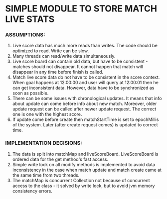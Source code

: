 # SIMPLE MODULE TO STORE MATCH LIVE STATS

### ASSUMPTIONS:
1. Live score data has much more reads than writes. The code should be optimized to read. Write can be slow.
2. Many threads can read/write data simultaneously. 
3. Live score board can contain old data, but have to be consistent - matches should not disappear. It cannot happen that match will disappear in any time before finish is called.
4. Match live score data do not have to be consistent in the score context. When goal happens at 12:00:00 and user will query at 12:00:01 then he can get inconsistent data. However, data have to be synchronized as soon as possible.
5. There can be some issues with chronological updates. It means that info about update can come before info about new match. Moreover, older update request can be called after newer update request. The correct one is one with the highest score.
6. If update come before create then matchStartTime is set to epochMillis of the system. Later (after create request comes) is updated to correct time.


### IMPLEMENTATION DECISIONS:
1. The data is split into matchMap and liveScoreBoard. LiveScoreBoard is ordered data for the get method's fast access.
2. Simple write lock on all modify methods is implemented to avoid data inconsistency in the case when match update and match create came at the same time from two threads.
3. The matchMap is concurrent Collection not because of concurrent access to the class - it solved by write lock, but to avoid jvm memory consistency errors.
